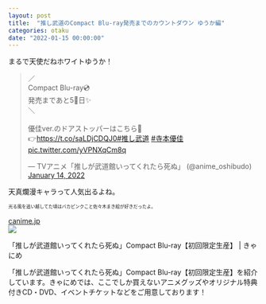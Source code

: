 ```yaml
---
layout: post
title:  "推し武道のCompact Blu-ray発売までのカウントダウン ゆうか編"
categories: otaku
date: "2022-01-15 00:00:00"
---
```


まるで天使だねホワイトゆうか！

<blockquote class="twitter-tweet tw-align-center"><p lang="ja" dir="ltr">／<br>Compact Blu-ray💿<br>発売まであと5⃣日✨<br>＼<br><br>優佳ver.のドアストッパーはこちら🎵<br>👉<a href="https://t.co/saLDjCDQJ0">https://t.co/saLDjCDQJ0</a><a href="https://twitter.com/hashtag/%E6%8E%A8%E3%81%97%E6%AD%A6%E9%81%93?src=hash&amp;ref_src=twsrc%5Etfw">#推し武道</a> <a href="https://twitter.com/hashtag/%E5%AF%BA%E6%9C%AC%E5%84%AA%E4%BD%B3?src=hash&amp;ref_src=twsrc%5Etfw">#寺本優佳</a> <a href="https://t.co/yVPNXqCm8q">pic.twitter.com/yVPNXqCm8q</a></p>&mdash; TVアニメ「推しが武道館いってくれたら死ぬ」 (@anime_oshibudo) <a href="https://twitter.com/anime_oshibudo/status/1481944190472765444?ref_src=twsrc%5Etfw">January 14, 2022</a></blockquote> <script async src="https://platform.twitter.com/widgets.js" charset="utf-8"></script>

天真爛漫キャラって人気出るよね。

<span style="font-size:xx-small">光る風を追い越してた頃はバカピンクこと佐々木まき絵が好きだったよ。</span>


<div class="card">
  <a href="https://canime.jp/product/PCXP000050870/"></a>
  <div class="card__header">
    <a href="https://canime.jp/product/PCXP000050870/">canime.jp</a>
  </div>
  <div class="card__image">
    <img src="https://canime.jp/upload/ja_pics/PCXP000050870/org/1068101011_1.jpg">
  </div>
  <div class="card__title">
    <p>「推しが武道館いってくれたら死ぬ」Compact Blu-ray【初回限定生産】 | きゃにめ</p>
  </div>
  <div class="card__description">
    <p>「推しが武道館いってくれたら死ぬ」Compact Blu-ray【初回限定生産】を紹介しています。きゃにめでは、ここでしか買えないアニメグッズやオリジナル特典付きCD・DVD、イベントチケットなどをご用意しております！</p>
  </div>
</div>

